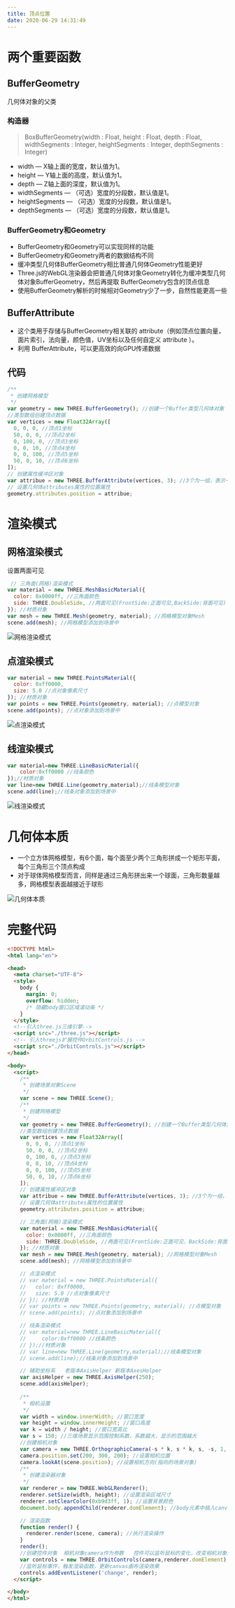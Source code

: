```yaml
---
title: 顶点位置
date: 2020-06-29 14:31:49
---
```


# 两个重要函数

## BufferGeometry

几何体对象的父类 

### 构造器

> BoxBufferGeometry(width : Float, height : Float, depth : Float, widthSegments : Integer, heightSegments : Integer, depthSegments : Integer)

* width — X轴上面的宽度，默认值为1。
* height — Y轴上面的高度，默认值为1。
* depth — Z轴上面的深度，默认值为1。
* widthSegments — （可选）宽度的分段数，默认值是1。
* heightSegments — （可选）宽度的分段数，默认值是1。
* depthSegments — （可选）宽度的分段数，默认值是1。

### BufferGeometry和Geometry

* BufferGeometry和Geometry可以实现同样的功能
* BufferGeometry和Geometry两者的数据结构不同
* 缓冲类型几何体BufferGeometry相比普通几何体Geometry性能更好
* Three.js的WebGL渲染器会把普通几何体对象Geometry转化为缓冲类型几何体对象BufferGeometry，然后再提取 BufferGeometry包含的顶点信息
* 使用BufferGeometry解析的时候相对Geometry少了一步，自然性能更高一些

## BufferAttribute

* 这个类用于存储与BufferGeometry相关联的 attribute（例如顶点位置向量，面片索引，法向量，颜色值，UV坐标以及任何自定义 attribute ）。
* 利用 BufferAttribute，可以更高效的向GPU传递数据

## 代码

```js
/**
 * 创建网格模型
 */
var geometry = new THREE.BufferGeometry(); //创建一个Buffer类型几何体对象
//类型数组创建顶点数据
var vertices = new Float32Array([
  0, 0, 0, //顶点1坐标
  50, 0, 0, //顶点2坐标
  0, 100, 0, //顶点3坐标
  0, 0, 10, //顶点4坐标
  0, 0, 100, //顶点5坐标
  50, 0, 10, //顶点6坐标
]);
// 创建属性缓冲区对象
var attribue = new THREE.BufferAttribute(vertices, 3); //3个为一组，表示一个顶点的xyz坐标
// 设置几何体attributes属性的位置属性
geometry.attributes.position = attribue;
```

# 渲染模式

## 网格渲染模式

设置两面可见
```js
 // 三角面(网格)渲染模式
var material = new THREE.MeshBasicMaterial({
  color: 0x0000ff, //三角面颜色
  side: THREE.DoubleSide, //两面可见(FrontSide:正面可见,BackSide:背面可见)
}); //材质对象
var mesh = new THREE.Mesh(geometry, material); //网格模型对象Mesh
scene.add(mesh); //网格模型添加到场景中
```
![网格渲染模式](./01.png)

## 点渲染模式

```js
var material = new THREE.PointsMaterial({
  color: 0xff0000,
  size: 5.0 //点对象像素尺寸
}); //材质对象
var points = new THREE.Points(geometry, material); //点模型对象
scene.add(points); //点对象添加到场景中
```

![点渲染模式](./02.png)

## 线渲染模式

```js
var material=new THREE.LineBasicMaterial({
    color:0xff0000 //线条颜色
});//材质对象
var line=new THREE.Line(geometry,material);//线条模型对象
scene.add(line);//线条对象添加到场景中
```

![线渲染模式](./03.png)

# 几何体本质

* 一个立方体网格模型，有6个面，每个面至少两个三角形拼成一个矩形平面，每个三角形三个顶点构成
* 对于球体网格模型而言，同样是通过三角形拼出来一个球面，三角形数量越多，网格模型表面越接近于球形

![几何体本质](./04.jpg)

# 完整代码

```html
<!DOCTYPE html>
<html lang="en">

<head>
  <meta charset="UTF-8">
  <style>
    body {
      margin: 0;
      overflow: hidden;
      /* 隐藏body窗口区域滚动条 */
    }
  </style>
  <!--引入three.js三维引擎-->
  <script src="./three.js"></script>
  <!-- 引入threejs扩展控件OrbitControls.js -->
  <script src="./OrbitControls.js"></script>
</head>

<body>
  <script>
    /**
     * 创建场景对象Scene
     */
    var scene = new THREE.Scene();
    /**
     * 创建网格模型
     */
    var geometry = new THREE.BufferGeometry(); //创建一个Buffer类型几何体对象
    //类型数组创建顶点数据
    var vertices = new Float32Array([
      0, 0, 0, //顶点1坐标
      50, 0, 0, //顶点2坐标
      0, 100, 0, //顶点3坐标
      0, 0, 10, //顶点4坐标
      0, 0, 100, //顶点5坐标
      50, 0, 10, //顶点6坐标
    ]);
    // 创建属性缓冲区对象
    var attribue = new THREE.BufferAttribute(vertices, 3); //3个为一组，表示一个顶点的xyz坐标
    // 设置几何体attributes属性的位置属性
    geometry.attributes.position = attribue;

    // 三角面(网格)渲染模式
    var material = new THREE.MeshBasicMaterial({
      color: 0x0000ff, //三角面颜色
      side: THREE.DoubleSide, //两面可见(FrontSide:正面可见，BackSide:背面可见)
    }); //材质对象
    var mesh = new THREE.Mesh(geometry, material); //网格模型对象Mesh
    scene.add(mesh); //网格模型添加到场景中

    // 点渲染模式
    // var material = new THREE.PointsMaterial({
    //   color: 0xff0000,
    //   size: 5.0 //点对象像素尺寸
    // }); //材质对象
    // var points = new THREE.Points(geometry, material); //点模型对象
    // scene.add(points); //点对象添加到场景中

    // 线条渲染模式
    // var material=new THREE.LineBasicMaterial({
    //     color:0xff0000 //线条颜色
    // });//材质对象
    // var line=new THREE.Line(geometry,material);//线条模型对象
    // scene.add(line);//线条对象添加到场景中

    // 辅助坐标系   老版本AxisHelper 新版本AxesHelper
    var axisHelper = new THREE.AxisHelper(250);
    scene.add(axisHelper);
    
    /**
     * 相机设置
     */
    var width = window.innerWidth; //窗口宽度
    var height = window.innerHeight; //窗口高度
    var k = width / height; //窗口宽高比
    var s = 150; //三维场景显示范围控制系数，系数越大，显示的范围越大
    //创建相机对象
    var camera = new THREE.OrthographicCamera(-s * k, s * k, s, -s, 1, 1000);
    camera.position.set(200, 300, 200); //设置相机位置
    camera.lookAt(scene.position); //设置相机方向(指向的场景对象)
    /**
     * 创建渲染器对象
     */
    var renderer = new THREE.WebGLRenderer();
    renderer.setSize(width, height); //设置渲染区域尺寸
    renderer.setClearColor(0xb9d3ff, 1); //设置背景颜色
    document.body.appendChild(renderer.domElement); //body元素中插入canvas对象

    // 渲染函数
    function render() {
      renderer.render(scene, camera); //执行渲染操作
    }
    render();
    //创建控件对象  相机对象camera作为参数   控件可以监听鼠标的变化，改变相机对象的属性
    var controls = new THREE.OrbitControls(camera,renderer.domElement);
    //监听鼠标事件，触发渲染函数，更新canvas画布渲染效果
    controls.addEventListener('change', render);
  </script>

</body>
</html>

```

